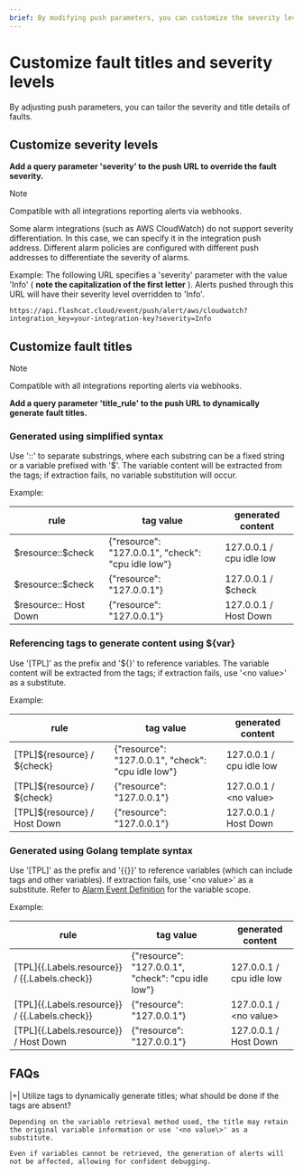 ```yaml
---
brief: By modifying push parameters, you can customize the severity level and title information for faults
---
```


# Customize fault titles and severity levels

By adjusting push parameters, you can tailor the severity and title details of faults.

## Customize severity levels

**Add a query parameter 'severity' to the push URL to override the fault severity.**

> [!NOTE]
> Compatible with all integrations reporting alerts via webhooks.

Some alarm integrations (such as AWS CloudWatch) do not support severity differentiation. In this case, we can specify it in the integration push address. Different alarm policies are configured with different push addresses to differentiate the severity of alarms.

Example: The following URL specifies a 'severity' parameter with the value 'Info' ( **note the capitalization of the first letter** ). Alerts pushed through this URL will have their severity level overridden to 'Info'.
```
https://api.flashcat.cloud/event/push/alert/aws/cloudwatch?integration_key=your-integration-key?severity=Info
```

## Customize fault titles

> [!NOTE]
> Compatible with all integrations reporting alerts via webhooks.

**Add a query parameter 'title_rule' to the push URL to dynamically generate fault titles.**

### Generated using simplified syntax

Use '::' to separate substrings, where each substring can be a fixed string or a variable prefixed with '$'. The variable content will be extracted from the tags; if extraction fails, no variable substitution will occur.

Example:

| rule | tag value | generated content |
| --- | ---| ---- |
|\$resource::\$check | {"resource": "127.0.0.1", "check": "cpu idle low"} | 127.0.0.1 / cpu idle low |
|\$resource::\$check | {"resource": "127.0.0.1"} | 127.0.0.1 / \$check |
|$resource:: Host Down | {"resource": "127.0.0.1"} | 127.0.0.1 / Host Down |

### Referencing tags to generate content using ${var}

Use '[TPL]' as the prefix and '${}' to reference variables. The variable content will be extracted from the tags; if extraction fails, use '<no value\>' as a substitute.

Example:

| rule | tag value | generated content |
| --- | ---| ---- |
|[TPL]\${resource} / \${check}| {"resource": "127.0.0.1", "check": "cpu idle low"} | 127.0.0.1 / cpu idle low |
|[TPL]\${resource} / \${check} | {"resource": "127.0.0.1"} | 127.0.0.1 / \<no value\> |
|[TPL]${resource} / Host Down | {"resource": "127.0.0.1"} | 127.0.0.1 / Host Down |

### Generated using Golang template syntax

Use '[TPL]' as the prefix and '{{}}' to reference variables (which can include tags and other variables). If extraction fails, use '<no value\>' as a substitute. Refer to [Alarm Event Definition](#AlertEvent) for the variable scope.

Example:

| rule | tag value | generated content |
| --- | ---| ---- |
|[TPL]{{.Labels.resource}} / {{.Labels.check}}| {"resource": "127.0.0.1", "check": "cpu idle low"} | 127.0.0.1 / cpu idle low |
|[TPL]{{.Labels.resource}} / {{.Labels.check}} | {"resource": "127.0.0.1"} | 127.0.0.1 / \<no value\> |
|[TPL]{{.Labels.resource}} / Host Down | {"resource": "127.0.0.1"} | 127.0.0.1 / Host Down |

## FAQs

|+| Utilize tags to dynamically generate titles; what should be done if the tags are absent?

    Depending on the variable retrieval method used, the title may retain the original variable information or use '<no value\>' as a substitute.

    Even if variables cannot be retrieved, the generation of alerts will not be affected, allowing for confident debugging.